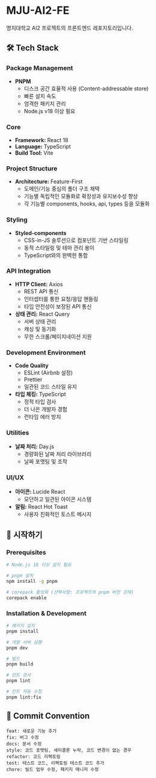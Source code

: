 # MJU-AI2-FE

명지대학교 AI2 프로젝트의 프론트엔드 레포지토리입니다.

## 🛠 Tech Stack

### Package Management
- **PNPM**
  - 디스크 공간 효율적 사용 (Content-addressable store)
  - 빠른 설치 속도
  - 엄격한 패키지 관리
  - Node.js v18 이상 필요

### Core
- **Framework:** React 18
- **Language:** TypeScript
- **Build Tool:** Vite

### Project Structure
- **Architecture:** Feature-First
  - 도메인/기능 중심의 폴더 구조 채택
  - 기능별 독립적인 모듈화로 확장성과 유지보수성 향상
  - 각 기능별 components, hooks, api, types 등을 모듈화

### Styling
- **Styled-components**
  - CSS-in-JS 솔루션으로 컴포넌트 기반 스타일링
  - 동적 스타일링 및 테마 관리 용이
  - TypeScript와의 완벽한 통합

### API Integration
- **HTTP Client:** Axios
  - REST API 통신
  - 인터셉터를 통한 요청/응답 핸들링
  - 타입 안전성이 보장된 API 통신
- **상태 관리:** React Query
  - 서버 상태 관리
  - 캐싱 및 동기화
  - 무한 스크롤/페이지네이션 지원

### Development Environment
- **Code Quality**
  - ESLint (Airbnb 설정)
  - Prettier
  - 일관된 코드 스타일 유지
- **타입 체킹:** TypeScript
  - 정적 타입 검사
  - 더 나은 개발자 경험
  - 런타임 에러 방지

### Utilities
- **날짜 처리:** Day.js
  - 경량화된 날짜 처리 라이브러리
  - 날짜 포맷팅 및 조작

### UI/UX
- **아이콘:** Lucide React
  - 모던하고 일관된 아이콘 시스템
- **알림:** React Hot Toast
  - 사용자 친화적인 토스트 메시지

## 🚀 시작하기

### Prerequisites

```bash
# Node.js 18 이상 설치 필요

# pnpm 설치
npm install -g pnpm

# corepack 활성화 (선택사항: 프로젝트의 pnpm 버전 강제)
corepack enable
```

### Installation & Development

```bash
# 패키지 설치
pnpm install

# 개발 서버 실행
pnpm dev

# 빌드
pnpm build

# 린트 검사
pnpm lint

# 린트 자동 수정
pnpm lint:fix
```

## 📝 Commit Convention

```
feat: 새로운 기능 추가
fix: 버그 수정
docs: 문서 수정
style: 코드 포맷팅, 세미콜론 누락, 코드 변경이 없는 경우
refactor: 코드 리팩토링
test: 테스트 코드, 리팩토링 테스트 코드 추가
chore: 빌드 업무 수정, 패키지 매니저 수정
```

